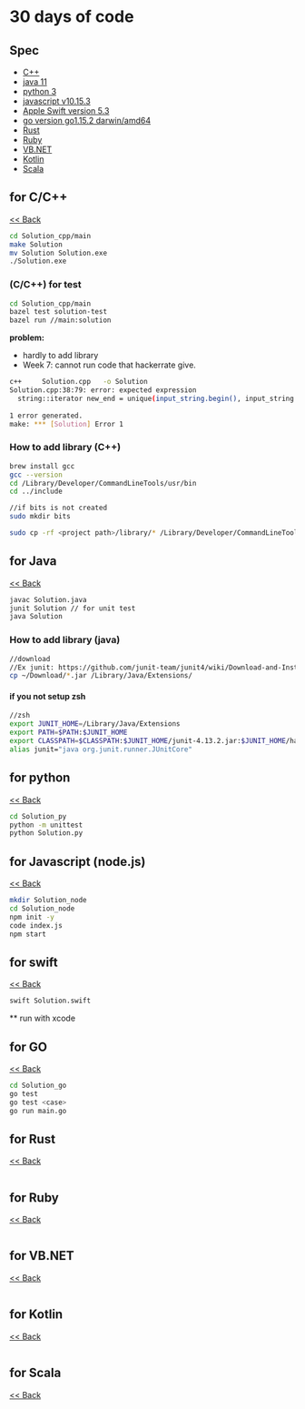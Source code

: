 # 30 days of code

## Spec

* [C++](##-for-C/C++)
* [java 11](##-for-Java)
* [python 3](##-for-Python)
* [javascript v10.15.3](##-for-Javascript-(node.js))
* [Apple Swift version 5.3](##-for-Swift)
* [go version go1.15.2 darwin/amd64](##-for-Go)
* [Rust](##-for-Rust)
* [Ruby](##-for-Ruby)
* [VB.NET](##-for-VB.NET)
* [Kotlin](##-for-Kotlin)
* [Scala](##-for-Scala)

## for C/C++

[<< Back](##-Spec)

```bash
cd Solution_cpp/main
make Solution
mv Solution Solution.exe
./Solution.exe
```

### (C/C++) for test

```bash
cd Solution_cpp/main
bazel test solution-test
bazel run //main:solution
```

**problem:**

* hardly to add library
* Week 7: cannot run code that hackerrate give.

```bash
c++     Solution.cpp   -o Solution
Solution.cpp:38:79: error: expected expression
  string::iterator new_end = unique(input_string.begin(), input_string.end(), [](const char &x, const char &y) {
                                                                              ^
1 error generated.
make: *** [Solution] Error 1
```

### How to add library (C++)

```bash
brew install gcc
gcc --version
cd /Library/Developer/CommandLineTools/usr/bin
cd ../include

//if bits is not created
sudo mkdir bits

sudo cp -rf <project path>/library/* /Library/Developer/CommandLineTools/usr/include/*
```

## for Java

[<< Back](##-Spec)

```bash
javac Solution.java
junit Solution // for unit test
java Solution
```

### How to add library (java)

```bash
//download
//Ex junit: https://github.com/junit-team/junit4/wiki/Download-and-Install
cp ~/Download/*.jar /Library/Java/Extensions/
```

#### if you not setup zsh

```zsh
//zsh
export JUNIT_HOME=/Library/Java/Extensions
export PATH=$PATH:$JUNIT_HOME
export CLASSPATH=$CLASSPATH:$JUNIT_HOME/junit-4.13.2.jar:$JUNIT_HOME/hamcrest-core-1.3.jar
alias junit="java org.junit.runner.JUnitCore"
```

## for python

[<< Back](##-Spec)

```bash
cd Solution_py
python -m unittest
python Solution.py
```

## for Javascript (node.js)

[<< Back](##-Spec)

```bash
mkdir Solution_node
cd Solution_node
npm init -y
code index.js
npm start
```

## for swift

[<< Back](##-Spec)

```bash
swift Solution.swift
```

** run with xcode

## for GO

[<< Back](##-Spec)

```bash
cd Solution_go
go test
go test <case>
go run main.go
```

## for Rust

[<< Back](##-Spec)

```bash
```

## for Ruby

[<< Back](##-Spec)

```bash
```

## for VB.NET

[<< Back](##-Spec)

```bash
```

## for Kotlin

[<< Back](##-Spec)

```bash
```

## for Scala

[<< Back](##-Spec)

```bash
```
